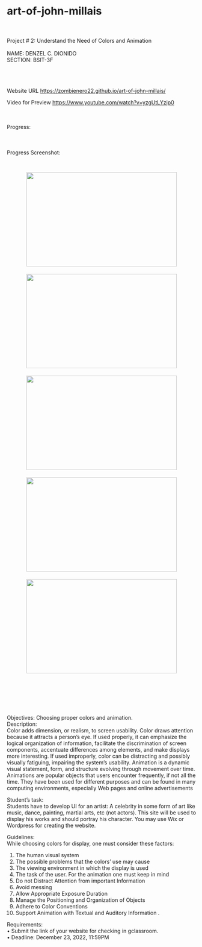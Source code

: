 # art-of-john-millais
<br>
<br>
Project # 2: Understand the Need of Colors and Animation
<br>
<br>
NAME: DENZEL C. DIONIDO
<br>
SECTION: BSIT-3F
<br>
<br>
<br>
<br>

Website URL
https://zombienero22.github.io/art-of-john-millais/


Video for Preview
https://www.youtube.com/watch?v=yzgUtLYzip0

<br>
<br>
Progress:

<br>
<br>
<br>
<br>
Progress Screenshot:
<div align="center">  
<br>
<br>
<img style="margin: 10px" src="https://i.postimg.cc/nzFDFrFK/Screenshot-1046.png" width="400" height="250" />  
<img style="margin: 10px" src="https://i.postimg.cc/pXzzJg6F/Screenshot-1048.png" width="400" height="250" />  
<img style="margin: 10px" src="https://i.postimg.cc/nh5xVPn3/Screenshot-1050.png" width="400" height="250" />  
<img style="margin: 10px" src="https://i.postimg.cc/sft0XCWQ/Screenshot-1053.png" width="400" height="250" />  
<img style="margin: 10px" src="https://i.postimg.cc/qqnwngKt/Screenshot-1054.png" width="400" height="250" />  
<br>
<br>
</div>  

<br>
<br>
<br>
<br>

Objectives: Choosing proper colors and animation. 
<br>
Description: 
<br>
Color adds dimension, or realism, to screen usability. Color draws attention because it attracts a person’s eye. If used properly, it can emphasize the logical organization of information, facilitate the discrimination of screen components, accentuate differences among elements, and make displays more interesting. If used improperly, color can be distracting and possibly visually fatiguing, impairing the system’s usability. 
Animation is a dynamic visual statement, form, and structure evolving through movement over time. Animations are popular objects that users encounter frequently, if not all the time. They have been used for different purposes and can be found in many computing environments, especially Web pages and online advertisements

Student’s task: 
<br>
Students have to develop UI for an artist: A celebrity in some form of art like music, dance, painting, martial arts, etc (not actors). This site will be used to display his works and should portray his character. You may use Wix or Wordpress for creating the website.

Guidelines: 
<br>
While choosing colors for display, one must consider these factors:  
1.	The human visual system  
2.	The possible problems that the colors’ use may cause  
3.	The viewing environment in which the display is used  
4.	The task of the user. 
For the animation one must keep in mind 
1.	 Do not Distract Attention from important Information 
2.	 Avoid messing
3.	 Allow Appropriate Exposure Duration  
4.	Manage the Positioning and Organization of Objects  
5.	Adhere to Color Conventions
6.	  Support Animation with Textual and Auditory Information .

Requirements: 
<br>
•	  Submit the link of your website for checking in gclassroom.
<br>
•	  Deadline:  December 23, 2022, 11:59PM  

